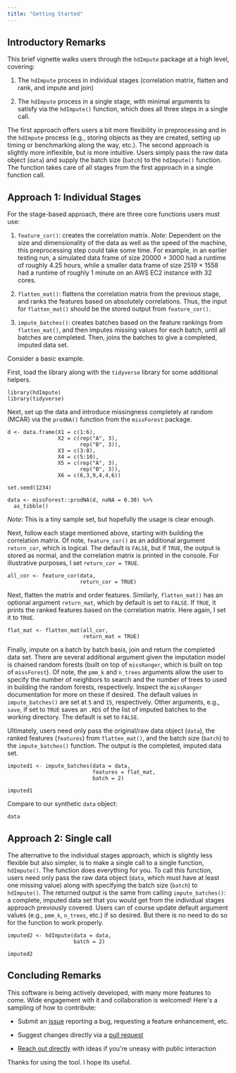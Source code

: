 ```yaml
---
title: "Getting Started"
---
```


## Introductory Remarks 

This brief vignette walks users through the `hdImpute` package at a high level, covering:

  1. The `hdImpute` process in individual stages (correlation matrix, flatten and rank, and impute and join)
  
  2. The `hdImpute` process in a single stage, with minimal arguments to satisfy via the `hdImpute()` function, which does all three steps in a single call.

The first approach offers users a bit more flexibility in preprocessing and in the `hdImpute` process (e.g., storing objects as they are created, setting up timing or benchmarking along the way, etc.). The second approach is slightly more inflexible, but is more intuitive. Users simply pass the raw data object (`data`) and supply the batch size (`batch`) to the `hdImpute()` function. The function takes care of all stages from the first approach in a single function call. 

## Approach 1: Individual Stages 

For the stage-based approach, there are three core functions users must use: 

  1. `feature_cor()`: creates the correlation matrix. *Note*: Dependent on the size and dimensionality of the data as well as the speed of the machine, this preprocessing step could take some time. For example, in an earlier testing run, a simulated data frame of size 20000 $\times$ 3000 had a runtime of roughly 4.25 hours, while a smaller data frame of size 2519 $\times$ 1558 had a runtime of roughly 1 minute on an AWS EC2 instance with 32 cores. 
  
  2. `flatten_mat()`: flattens the correlation matrix from the previous stage, and ranks the features based on absolutely correlations. Thus, the input for `flatten_mat()` should be the stored output from `feature_cor()`.
  
  3. `impute_batches()`: creates batches based on the feature rankings from `flatten_mat()`, and then imputes missing values for each batch, until all batches are completed. Then, joins the batches to give a completed, imputed data set. 

Consider a basic example. 

First, load the library along with the `tidyverse` library for some additional helpers. 

```{r setup, warning = FALSE, message = FALSE}
library(hdImpute)
library(tidyverse)
```

Next, set up the data and introduce missingness completely at random (MCAR) via the `prodNA()` function from the `missForest` package. 

```{r data}
d <- data.frame(X1 = c(1:6), 
                X2 = c(rep("A", 3), 
                       rep("B", 3)), 
                X3 = c(3:8),
                X4 = c(5:10),
                X5 = c(rep("A", 3), 
                       rep("B", 3)), 
                X6 = c(6,3,9,4,4,6))

set.seed(1234)

data <- missForest::prodNA(d, noNA = 0.30) %>% 
  as_tibble()
```

*Note*: This is a tiny sample set, but hopefully the usage is clear enough. 

Next, follow each stage mentioned above, starting with building the correlation matrix. Of note, `feature_cor()` as an additional argument `return_cor`, which is logical. The default is `FALSE`, but if `TRUE`, the output is stored as normal, and the correlation matrix is printed in the console. For illustrative purposes, I set `return_cor = TRUE`.

```{r corr}
all_cor <- feature_cor(data,
                       return_cor = TRUE)
```

Next, flatten the matrix and order features. Similarly, `flatten_mat()` has an optional argument `return_mat`, which by default is set to `FALSE`. If `TRUE`, it prints the ranked features based on the correlation matrix. Here again, I set it to `TRUE`. 

```{r flatten}
flat_mat <- flatten_mat(all_cor,
                        return_mat = TRUE)
```

Finally, impute on a batch by batch basis, join and return the completed data set. There are several additional argument given the imputation model is chained random forests (built on top of `missRanger`, which is built on top of `missForest`). Of note, the `pmm_k` and `n_trees` arguments allow the user to specify the number of neighbors to search and the number of trees to used in building the random forests, respectively. Inspect the `missRanger` documentation for more on these if desired. The default values in `impute_batches()` are set at `5` and `15`, respectively. Other arguments, e.g., `save`, if set to `TRUE` saves an `.RDS` of the list of imputed batches to the working directory. The default is set to `FALSE`. 

Ultimately, users need only pass the original/raw data object (`data`), the ranked features (`features`) from `flatten_mat()`, and the batch size (`batch`) to the `impute_batches()` function. The output is the completed, imputed data set. 

```{r impute}
imputed1 <- impute_batches(data = data,
                           features = flat_mat, 
                           batch = 2)
```

```{r out}
imputed1
```

Compare to our synthetic `data` object:

```{r comp}
data
```

## Approach 2: Single call 

The alternative to the individual stages approach, which is slightly less flexible but also simpler, is to make a single call to a single function, `hdImpute()`. The function does everything for you. To call this function, users need only pass the raw data object (`data`, which must have at least one missing value) along with specifying the batch size (`batch`) to `hdImpute()`. The returned output is the same from calling `impute_batches()`: a complete, imputed data set that you would get from the individual stages approach previously covered. Users can of course update default argument values (e.g., `pmm_k`, `n_trees`, etc.) if so desired. But there is no need to do so for the function to work properly. 

```{r full}
imputed2 <- hdImpute(data = data,
                     batch = 2)
```

```{r full_out}
imputed2
```

## Concluding Remarks 

This software is being actively developed, with many more features to come. Wide engagement with it and collaboration is welcomed! Here's a sampling of how to contribute:

  - Submit an [issue](https://github.com/pdwaggoner/hdImpute/issues) reporting a bug, requesting a feature enhancement, etc. 

  - Suggest changes directly via a [pull request](https://github.com/pdwaggoner/hdImpute/pulls)

  - [Reach out directly](https://pdwaggoner.github.io/) with ideas if you're uneasy with public interaction

Thanks for using the tool. I hope its useful.
